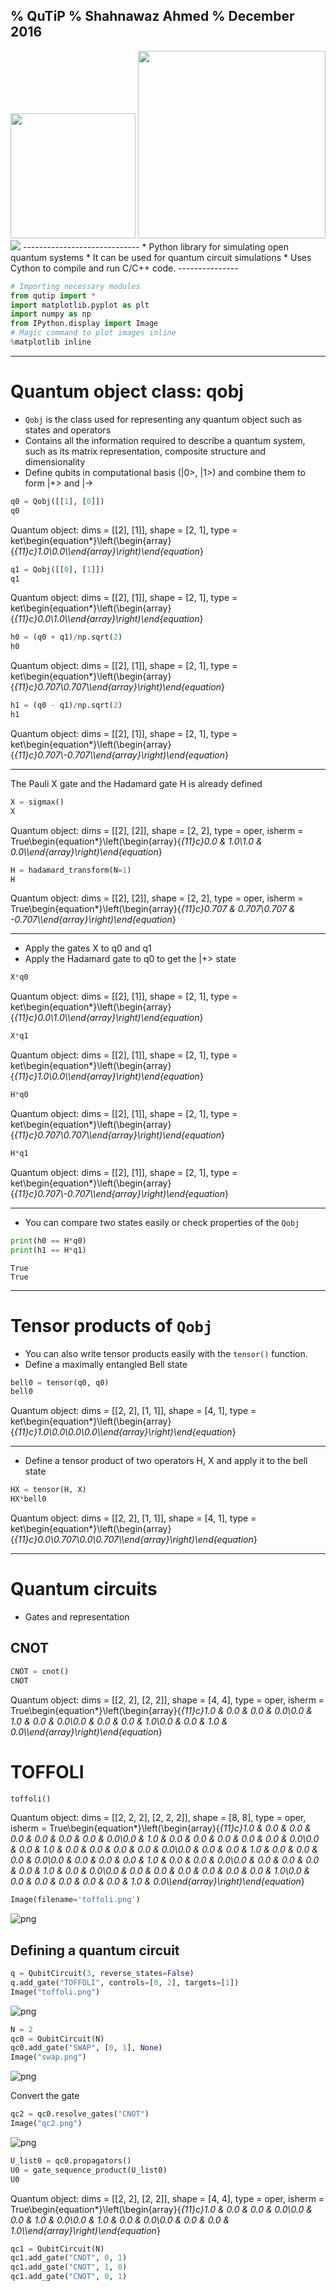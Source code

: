 % QuTiP
% Shahnawaz Ahmed
% December 2016
--------------------
<img src="qutip_image.png" height="200">

<img src="supporting.png" height="300">

<img src="developers.png">
-----------------------------
* Python library for simulating open quantum systems 
* It can be used for quantum circuit simulations
* Uses Cython to compile and run C/C++ code.
---------------

```python
# Importing necessary modules
from qutip import *
import matplotlib.pyplot as plt
import numpy as np
from IPython.display import Image
# Magic command to plot images inline
%matplotlib inline
```
----------------------
# Quantum object class: qobj

* ```Qobj``` is the class used for representing any quantum object such as states and operators 
* Contains all the information required to describe a quantum system, such as its matrix representation, composite structure and dimensionality
* Define qubits in computational basis (|0>, |1>) and combine them to form |+> and |->


```python
q0 = Qobj([[1], [0]])
q0
```




Quantum object: dims = [[2], [1]], shape = [2, 1], type = ket\begin{equation*}\left(\begin{array}{*{11}c}1.0\\0.0\\\end{array}\right)\end{equation*}




```python
q1 = Qobj([[0], [1]])
q1
```




Quantum object: dims = [[2], [1]], shape = [2, 1], type = ket\begin{equation*}\left(\begin{array}{*{11}c}0.0\\1.0\\\end{array}\right)\end{equation*}




```python
h0 = (q0 + q1)/np.sqrt(2)
h0
```




Quantum object: dims = [[2], [1]], shape = [2, 1], type = ket\begin{equation*}\left(\begin{array}{*{11}c}0.707\\0.707\\\end{array}\right)\end{equation*}




```python
h1 = (q0 - q1)/np.sqrt(2)
h1
```




Quantum object: dims = [[2], [1]], shape = [2, 1], type = ket\begin{equation*}\left(\begin{array}{*{11}c}0.707\\-0.707\\\end{array}\right)\end{equation*}

------------------------------------------------------

The Pauli X gate and the Hadamard gate H is already defined


```python
X = sigmax()
X
```




Quantum object: dims = [[2], [2]], shape = [2, 2], type = oper, isherm = True\begin{equation*}\left(\begin{array}{*{11}c}0.0 & 1.0\\1.0 & 0.0\\\end{array}\right)\end{equation*}




```python
H = hadamard_transform(N=1)
H
```




Quantum object: dims = [[2], [2]], shape = [2, 2], type = oper, isherm = True\begin{equation*}\left(\begin{array}{*{11}c}0.707 & 0.707\\0.707 & -0.707\\\end{array}\right)\end{equation*}


---------------------------
* Apply the gates X to q0 and q1
* Apply the Hadamard gate to q0 to get the |+> state


```python
X*q0
```




Quantum object: dims = [[2], [1]], shape = [2, 1], type = ket\begin{equation*}\left(\begin{array}{*{11}c}0.0\\1.0\\\end{array}\right)\end{equation*}




```python
X*q1
```




Quantum object: dims = [[2], [1]], shape = [2, 1], type = ket\begin{equation*}\left(\begin{array}{*{11}c}1.0\\0.0\\\end{array}\right)\end{equation*}




```python
H*q0
```




Quantum object: dims = [[2], [1]], shape = [2, 1], type = ket\begin{equation*}\left(\begin{array}{*{11}c}0.707\\0.707\\\end{array}\right)\end{equation*}




```python
H*q1
```




Quantum object: dims = [[2], [1]], shape = [2, 1], type = ket\begin{equation*}\left(\begin{array}{*{11}c}0.707\\-0.707\\\end{array}\right)\end{equation*}


-----------------
* You can compare two states easily or check properties of the ```Qobj```


```python
print(h0 == H*q0)
print(h1 == H*q1)
```

    True
    True

-----------
# Tensor products of ```Qobj```
* You can also write tensor products easily with the ```tensor()``` function.
* Define a maximally entangled Bell state


```python
bell0 = tensor(q0, q0)
bell0
```




Quantum object: dims = [[2, 2], [1, 1]], shape = [4, 1], type = ket\begin{equation*}\left(\begin{array}{*{11}c}1.0\\0.0\\0.0\\0.0\\\end{array}\right)\end{equation*}


-------
* Define a tensor product of two operators H, X and apply it to the bell state


```python
HX = tensor(H, X)
HX*bell0
```




Quantum object: dims = [[2, 2], [1, 1]], shape = [4, 1], type = ket\begin{equation*}\left(\begin{array}{*{11}c}0.0\\0.707\\0.0\\0.707\\\end{array}\right)\end{equation*}


-----------------------
# Quantum circuits

* Gates and representation

## CNOT


```python
CNOT = cnot()
CNOT
```




Quantum object: dims = [[2, 2], [2, 2]], shape = [4, 4], type = oper, isherm = True\begin{equation*}\left(\begin{array}{*{11}c}1.0 & 0.0 & 0.0 & 0.0\\0.0 & 1.0 & 0.0 & 0.0\\0.0 & 0.0 & 0.0 & 1.0\\0.0 & 0.0 & 1.0 & 0.0\\\end{array}\right)\end{equation*}



# TOFFOLI


```python
toffoli()
```




Quantum object: dims = [[2, 2, 2], [2, 2, 2]], shape = [8, 8], type = oper, isherm = True\begin{equation*}\left(\begin{array}{*{11}c}1.0 & 0.0 & 0.0 & 0.0 & 0.0 & 0.0 & 0.0 & 0.0\\0.0 & 1.0 & 0.0 & 0.0 & 0.0 & 0.0 & 0.0 & 0.0\\0.0 & 0.0 & 1.0 & 0.0 & 0.0 & 0.0 & 0.0 & 0.0\\0.0 & 0.0 & 0.0 & 1.0 & 0.0 & 0.0 & 0.0 & 0.0\\0.0 & 0.0 & 0.0 & 0.0 & 1.0 & 0.0 & 0.0 & 0.0\\0.0 & 0.0 & 0.0 & 0.0 & 0.0 & 1.0 & 0.0 & 0.0\\0.0 & 0.0 & 0.0 & 0.0 & 0.0 & 0.0 & 0.0 & 1.0\\0.0 & 0.0 & 0.0 & 0.0 & 0.0 & 0.0 & 1.0 & 0.0\\\end{array}\right)\end{equation*}




```python
Image(filename='toffoli.png')
```




![png](qutip_introduction_files/qutip_introduction_27_0.png)



## Defining a quantum circuit


```python
q = QubitCircuit(3, reverse_states=False)
q.add_gate("TOFFOLI", controls=[0, 2], targets=[1])
Image("toffoli.png")
```




![png](qutip_introduction_files/qutip_introduction_29_0.png)




```python
N = 2
qc0 = QubitCircuit(N)
qc0.add_gate("SWAP", [0, 1], None)
Image("swap.png")
```




![png](qutip_introduction_files/qutip_introduction_30_0.png)



Convert the gate 


```python
qc2 = qc0.resolve_gates("CNOT")
Image("qc2.png")
```




![png](qutip_introduction_files/qutip_introduction_32_0.png)




```python
U_list0 = qc0.propagators()
U0 = gate_sequence_product(U_list0)
U0
```




Quantum object: dims = [[2, 2], [2, 2]], shape = [4, 4], type = oper, isherm = True\begin{equation*}\left(\begin{array}{*{11}c}1.0 & 0.0 & 0.0 & 0.0\\0.0 & 0.0 & 1.0 & 0.0\\0.0 & 1.0 & 0.0 & 0.0\\0.0 & 0.0 & 0.0 & 1.0\\\end{array}\right)\end{equation*}




```python
qc1 = QubitCircuit(N)
qc1.add_gate("CNOT", 0, 1)
qc1.add_gate("CNOT", 1, 0)
qc1.add_gate("CNOT", 0, 1)
```
